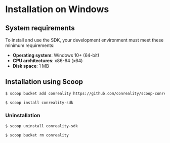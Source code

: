 # Installation on Windows

## System requirements

To install and use the SDK, your development environment must meet these
minimum requirements:

- **Operating system**: Windows 10+ (64-bit)
- **CPU architectures**: x86-64 (x64)
- **Disk space**: 1 MB

## Installation using Scoop

```bash
$ scoop bucket add conreality https://github.com/conreality/scoop-conreality

$ scoop install conreality-sdk
```

### Uninstallation

```bash
$ scoop uninstall conreality-sdk

$ scoop bucket rm conreality
```
